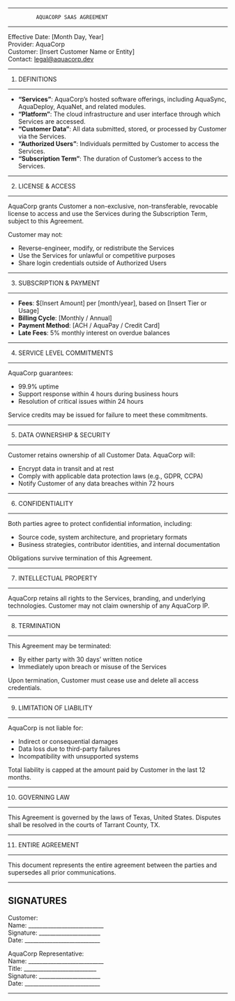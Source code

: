 --------------------------------------------------
             AQUACORP SAAS AGREEMENT
--------------------------------------------------

Effective Date: [Month Day, Year]  
Provider: AquaCorp  
Customer: [Insert Customer Name or Entity]  
Contact: legal@aquacorp.dev  

--------------------------------------------------
1. DEFINITIONS
--------------------------------------------------
- **“Services”**: AquaCorp’s hosted software offerings, including AquaSync, AquaDeploy, AquaNet, and related modules.  
- **“Platform”**: The cloud infrastructure and user interface through which Services are accessed.  
- **“Customer Data”**: All data submitted, stored, or processed by Customer via the Services.  
- **“Authorized Users”**: Individuals permitted by Customer to access the Services.  
- **“Subscription Term”**: The duration of Customer’s access to the Services.

--------------------------------------------------
2. LICENSE & ACCESS
--------------------------------------------------
AquaCorp grants Customer a non-exclusive, non-transferable, revocable license to access and use the Services during the Subscription Term, subject to this Agreement.

Customer may not:
- Reverse-engineer, modify, or redistribute the Services  
- Use the Services for unlawful or competitive purposes  
- Share login credentials outside of Authorized Users

--------------------------------------------------
3. SUBSCRIPTION & PAYMENT
--------------------------------------------------
- **Fees**: $[Insert Amount] per [month/year], based on [Insert Tier or Usage]  
- **Billing Cycle**: [Monthly / Annual]  
- **Payment Method**: [ACH / AquaPay / Credit Card]  
- **Late Fees**: 5% monthly interest on overdue balances

--------------------------------------------------
4. SERVICE LEVEL COMMITMENTS
--------------------------------------------------
AquaCorp guarantees:
- 99.9% uptime  
- Support response within 4 hours during business hours  
- Resolution of critical issues within 24 hours

Service credits may be issued for failure to meet these commitments.

--------------------------------------------------
5. DATA OWNERSHIP & SECURITY
--------------------------------------------------
Customer retains ownership of all Customer Data. AquaCorp will:
- Encrypt data in transit and at rest  
- Comply with applicable data protection laws (e.g., GDPR, CCPA)  
- Notify Customer of any data breaches within 72 hours

--------------------------------------------------
6. CONFIDENTIALITY
--------------------------------------------------
Both parties agree to protect confidential information, including:
- Source code, system architecture, and proprietary formats  
- Business strategies, contributor identities, and internal documentation

Obligations survive termination of this Agreement.

--------------------------------------------------
7. INTELLECTUAL PROPERTY
--------------------------------------------------
AquaCorp retains all rights to the Services, branding, and underlying technologies. Customer may not claim ownership of any AquaCorp IP.

--------------------------------------------------
8. TERMINATION
--------------------------------------------------
This Agreement may be terminated:
- By either party with 30 days’ written notice  
- Immediately upon breach or misuse of the Services

Upon termination, Customer must cease use and delete all access credentials.

--------------------------------------------------
9. LIMITATION OF LIABILITY
--------------------------------------------------
AquaCorp is not liable for:
- Indirect or consequential damages  
- Data loss due to third-party failures  
- Incompatibility with unsupported systems

Total liability is capped at the amount paid by Customer in the last 12 months.

--------------------------------------------------
10. GOVERNING LAW
--------------------------------------------------
This Agreement is governed by the laws of Texas, United States. Disputes shall be resolved in the courts of Tarrant County, TX.

--------------------------------------------------
11. ENTIRE AGREEMENT
--------------------------------------------------
This document represents the entire agreement between the parties and supersedes all prior communications.

--------------------------------------------------
SIGNATURES
--------------------------------------------------

Customer:  
Name: ___________________________  
Signature: ______________________  
Date: ___________________________

AquaCorp Representative:  
Name: ___________________________  
Title: __________________________  
Signature: ______________________  
Date: ___________________________

--------------------------------------------------